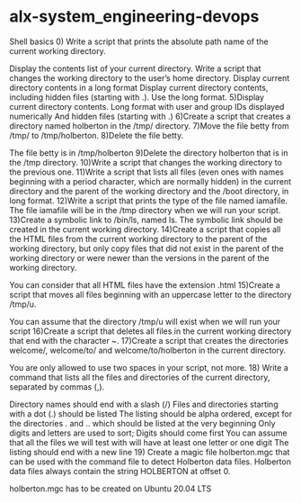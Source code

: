# alx-system_engineering-devops

Shell basics 0) Write a script that prints the absolute path name of the current working directory.

Display the contents list of your current directory.
Write a script that changes the working directory to the user’s home directory.
Display current directory contents in a long format
Display current directory contents, including hidden files (starting with .). Use the long format. 5)Display current directory contents.
Long format with user and group IDs displayed numerically And hidden files (starting with .) 6)Create a script that creates a directory named holberton in the /tmp/ directory. 7)Move the file betty from /tmp/ to /tmp/holberton. 8)Delete the file betty.

The file betty is in /tmp/holberton 9)Delete the directory holberton that is in the /tmp directory. 10)Write a script that changes the working directory to the previous one. 11)Write a script that lists all files (even ones with names beginning with a period character, which are normally hidden) in the current directory and the parent of the working directory and the /boot directory, in long format. 12)Write a script that prints the type of the file named iamafile. The file iamafile will be in the /tmp directory when we will run your script. 13)Create a symbolic link to /bin/ls, named ls. The symbolic link should be created in the current working directory. 14)Create a script that copies all the HTML files from the current working directory to the parent of the working directory, but only copy files that did not exist in the parent of the working directory or were newer than the versions in the parent of the working directory.

You can consider that all HTML files have the extension .html 15)Create a script that moves all files beginning with an uppercase letter to the directory /tmp/u.

You can assume that the directory /tmp/u will exist when we will run your script 16)Create a script that deletes all files in the current working directory that end with the character ~. 17)Create a script that creates the directories welcome/, welcome/to/ and welcome/to/holberton in the current directory.

You are only allowed to use two spaces in your script, not more. 18) Write a command that lists all the files and directories of the current directory, separated by commas (,).

Directory names should end with a slash (/) Files and directories starting with a dot (.) should be listed The listing should be alpha ordered, except for the directories . and .. which should be listed at the very beginning Only digits and letters are used to sort; Digits should come first You can assume that all the files we will test with will have at least one letter or one digit The listing should end with a new line 19) Create a magic file holberton.mgc that can be used with the command file to detect Holberton data files. Holberton data files always contain the string HOLBERTON at offset 0.

holberton.mgc has to be created on Ubuntu 20.04 LTS
